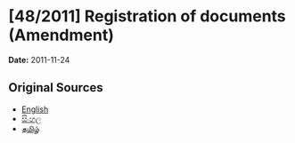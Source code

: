 # [48/2011] Registration of documents (Amendment)

**Date:** 2011-11-24

## Original Sources

- [English](https://documents.gov.lk/view/acts/2011/11/48-2011_E.pdf)
- [සිංහල](https://documents.gov.lk/view/acts/2011/11/48-2011_S.pdf)
- [தமிழ்](https://documents.gov.lk/view/acts/2011/11/48-2011_T.pdf)
